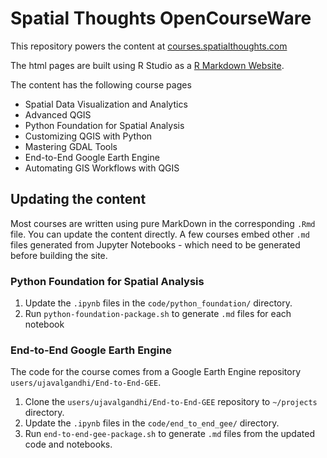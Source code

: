 # Spatial Thoughts OpenCourseWare

This repository powers the content at [courses.spatialthoughts.com](https://courses.spatialthoughts.com/)

The html pages are built using R Studio as a [R Markdown Website](https://rmarkdown.rstudio.com/lesson-13.html).

The content has the following course pages

* Spatial Data Visualization and Analytics
* Advanced QGIS
* Python Foundation for Spatial Analysis
* Customizing QGIS with Python
* Mastering GDAL Tools
* End-to-End Google Earth Engine
* Automating GIS Workflows with QGIS

## Updating the content

Most courses are written using pure MarkDown in the corresponding `.Rmd` file. You can update the content directly. A few courses embed other `.md` files generated from Jupyter Notebooks - which need to be generated before building the site.

### Python Foundation for Spatial Analysis

1. Update the `.ipynb` files in the `code/python_foundation/` directory.
2. Run `python-foundation-package.sh` to generate `.md` files for each notebook

### End-to-End Google Earth Engine

The code for the course comes from a Google Earth Engine repository `users/ujavalgandhi/End-to-End-GEE`. 

1. Clone the `users/ujavalgandhi/End-to-End-GEE` repository to `~/projects` directory.
2. Update the `.ipynb` files in the `code/end_to_end_gee/` directory.
3. Run `end-to-end-gee-package.sh` to generate `.md` files from the updated code and notebooks.
